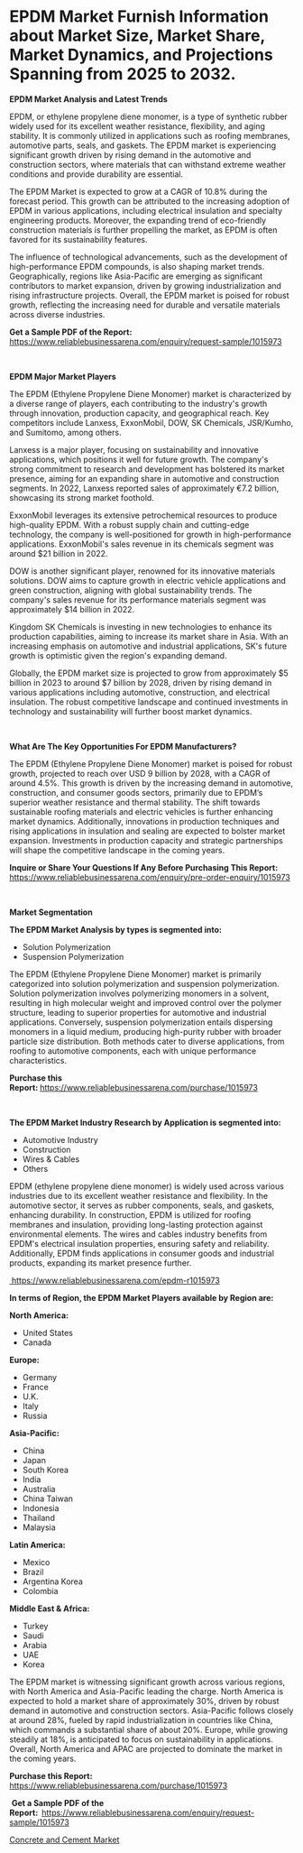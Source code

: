 <p><h1>EPDM Market Furnish Information about Market Size, Market Share, Market Dynamics, and Projections Spanning from 2025 to 2032.</h1></p><p><strong>EPDM Market Analysis and Latest Trends</strong></p>
<p><p>EPDM, or ethylene propylene diene monomer, is a type of synthetic rubber widely used for its excellent weather resistance, flexibility, and aging stability. It is commonly utilized in applications such as roofing membranes, automotive parts, seals, and gaskets. The EPDM market is experiencing significant growth driven by rising demand in the automotive and construction sectors, where materials that can withstand extreme weather conditions and provide durability are essential.</p><p>The EPDM Market is expected to grow at a CAGR of 10.8% during the forecast period. This growth can be attributed to the increasing adoption of EPDM in various applications, including electrical insulation and specialty engineering products. Moreover, the expanding trend of eco-friendly construction materials is further propelling the market, as EPDM is often favored for its sustainability features.</p><p>The influence of technological advancements, such as the development of high-performance EPDM compounds, is also shaping market trends. Geographically, regions like Asia-Pacific are emerging as significant contributors to market expansion, driven by growing industrialization and rising infrastructure projects. Overall, the EPDM market is poised for robust growth, reflecting the increasing need for durable and versatile materials across diverse industries.</p></p>
<p><strong>Get a Sample PDF of the Report:&nbsp;</strong> <a href="https://www.reliablebusinessarena.com/enquiry/request-sample/1015973?utm_campaign=2175&utm_medium=2&utm_source=Github&utm_content=ia&utm_term=02042025&utm_id=epdm">https://www.reliablebusinessarena.com/enquiry/request-sample/1015973</a></p>
<p>&nbsp;</p>
<p><strong>EPDM Major Market Players</strong></p>
<p><p>The EPDM (Ethylene Propylene Diene Monomer) market is characterized by a diverse range of players, each contributing to the industry's growth through innovation, production capacity, and geographical reach. Key competitors include Lanxess, ExxonMobil, DOW, SK Chemicals, JSR/Kumho, and Sumitomo, among others.</p><p>Lanxess is a major player, focusing on sustainability and innovative applications, which positions it well for future growth. The company's strong commitment to research and development has bolstered its market presence, aiming for an expanding share in automotive and construction segments. In 2022, Lanxess reported sales of approximately €7.2 billion, showcasing its strong market foothold.</p><p>ExxonMobil leverages its extensive petrochemical resources to produce high-quality EPDM. With a robust supply chain and cutting-edge technology, the company is well-positioned for growth in high-performance applications. ExxonMobil's sales revenue in its chemicals segment was around $21 billion in 2022.</p><p>DOW is another significant player, renowned for its innovative materials solutions. DOW aims to capture growth in electric vehicle applications and green construction, aligning with global sustainability trends. The company's sales revenue for its performance materials segment was approximately $14 billion in 2022.</p><p>Kingdom SK Chemicals is investing in new technologies to enhance its production capabilities, aiming to increase its market share in Asia. With an increasing emphasis on automotive and industrial applications, SK's future growth is optimistic given the region's expanding demand.</p><p>Globally, the EPDM market size is projected to grow from approximately $5 billion in 2023 to around $7 billion by 2028, driven by rising demand in various applications including automotive, construction, and electrical insulation. The robust competitive landscape and continued investments in technology and sustainability will further boost market dynamics.</p></p>
<p>&nbsp;</p>
<p><strong>What Are The Key Opportunities For EPDM Manufacturers?</strong></p>
<p><p>The EPDM (Ethylene Propylene Diene Monomer) market is poised for robust growth, projected to reach over USD 9 billion by 2028, with a CAGR of around 4.5%. This growth is driven by the increasing demand in automotive, construction, and consumer goods sectors, primarily due to EPDM’s superior weather resistance and thermal stability. The shift towards sustainable roofing materials and electric vehicles is further enhancing market dynamics. Additionally, innovations in production techniques and rising applications in insulation and sealing are expected to bolster market expansion. Investments in production capacity and strategic partnerships will shape the competitive landscape in the coming years.</p></p>
<p><strong>Inquire or Share Your Questions If Any Before Purchasing This Report:</strong> <a href="https://www.reliablebusinessarena.com/enquiry/pre-order-enquiry/1015973?utm_campaign=2175&utm_medium=2&utm_source=Github&utm_content=ia&utm_term=02042025&utm_id=epdm">https://www.reliablebusinessarena.com/enquiry/pre-order-enquiry/1015973</a></p>
<p>&nbsp;</p>
<p><strong>Market Segmentation</strong></p>
<p><strong>The EPDM Market Analysis by types is segmented into:</strong></p>
<p><ul><li>Solution Polymerization</li><li>Suspension Polymerization</li></ul></p>
<p><p>The EPDM (Ethylene Propylene Diene Monomer) market is primarily categorized into solution polymerization and suspension polymerization. Solution polymerization involves polymerizing monomers in a solvent, resulting in high molecular weight and improved control over the polymer structure, leading to superior properties for automotive and industrial applications. Conversely, suspension polymerization entails dispersing monomers in a liquid medium, producing high-purity rubber with broader particle size distribution. Both methods cater to diverse applications, from roofing to automotive components, each with unique performance characteristics.</p></p>
<p><strong>Purchase this Report:&nbsp;</strong><a href="https://www.reliablebusinessarena.com/purchase/1015973?utm_campaign=2175&utm_medium=2&utm_source=Github&utm_content=ia&utm_term=02042025&utm_id=epdm">https://www.reliablebusinessarena.com/purchase/1015973</a></p>
<p>&nbsp;</p>
<p><strong>The EPDM Market Industry Research by Application is segmented into:</strong></p>
<p><ul><li>Automotive Industry</li><li>Construction</li><li>Wires & Cables</li><li>Others</li></ul></p>
<p><p>EPDM (ethylene propylene diene monomer) is widely used across various industries due to its excellent weather resistance and flexibility. In the automotive sector, it serves as rubber components, seals, and gaskets, enhancing durability. In construction, EPDM is utilized for roofing membranes and insulation, providing long-lasting protection against environmental elements. The wires and cables industry benefits from EPDM's electrical insulation properties, ensuring safety and reliability. Additionally, EPDM finds applications in consumer goods and industrial products, expanding its market presence further.</p></p>
<p><a href="https://www.reliablebusinessarena.com/epdm-r1015973?utm_campaign=2175&utm_medium=2&utm_source=Github&utm_content=ia&utm_term=02042025&utm_id=epdm">&nbsp;https://www.reliablebusinessarena.com/epdm-r1015973</a></p>
<p><strong>In terms of Region, the EPDM Market Players available by Region are:</strong></p>
<p>
    <p> <strong> North America: </strong>
        <ul>
            <li>United States</li>
            <li>Canada</li>
        </ul>
        </p> 
    <p> <strong> Europe: </strong>
        <ul>
            <li>Germany</li>
            <li>France</li>
            <li>U.K.</li>
            <li>Italy</li>
            <li>Russia</li>
        </ul>
        </p> 
    <p> <strong> Asia-Pacific: </strong>
        <ul>
            <li>China</li>
            <li>Japan</li>
            <li>South Korea</li>
            <li>India</li>
            <li>Australia</li>
            <li>China Taiwan</li>
            <li>Indonesia</li>
            <li>Thailand</li>
            <li>Malaysia</li>
        </ul>
        </p> 
    <p> <strong> Latin America: </strong>
        <ul>
            <li>Mexico</li>
            <li>Brazil</li>
            <li>Argentina Korea</li>
            <li>Colombia</li>
        </ul>
        </p> 
    <p> <strong> Middle East & Africa: </strong>
        <ul>
            <li>Turkey</li>
            <li>Saudi</li>
            <li>Arabia</li>
            <li>UAE</li>
            <li>Korea</li>
        </ul>
    </p>
    </p>
<p><p>The EPDM market is witnessing significant growth across various regions, with North America and Asia-Pacific leading the charge. North America is expected to hold a market share of approximately 30%, driven by robust demand in automotive and construction sectors. Asia-Pacific follows closely at around 28%, fueled by rapid industrialization in countries like China, which commands a substantial share of about 20%. Europe, while growing steadily at 18%, is anticipated to focus on sustainability in applications. Overall, North America and APAC are projected to dominate the market in the coming years.</p></p>
<p><strong>Purchase this Report: </strong><a href="https://www.reliablebusinessarena.com/purchase/1015973?utm_campaign=2175&utm_medium=2&utm_source=Github&utm_content=ia&utm_term=02042025&utm_id=epdm">https://www.reliablebusinessarena.com/purchase/1015973</a></p>
<p>&nbsp;<strong>Get a Sample PDF of the Report:&nbsp;&nbsp;</strong><a href="https://www.reliablebusinessarena.com/enquiry/request-sample/1015973?utm_campaign=2175&utm_medium=2&utm_source=Github&utm_content=ia&utm_term=02042025&utm_id=epdm">https://www.reliablebusinessarena.com/enquiry/request-sample/1015973</a></p>
<p><strong></strong></p>
<p><p><a href="https://github.com/YashRP12/Market-Research-Report-List-7/blob/main/concrete-and-cement-market.md?utm_campaign=2175&utm_medium=2&utm_source=Github&utm_content=ia&utm_term=02042025&utm_id=epdm">Concrete and Cement Market</a></p></p>